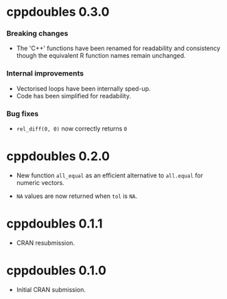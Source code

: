 # cppdoubles 0.3.0

### Breaking changes

-   The 'C++' functions have been renamed for readability and consistency though the equivalent R function names remain unchanged.

### Internal improvements

-   Vectorised loops have been internally sped-up.
-   Code has been simplified for readability.

### Bug fixes

-   `rel_diff(0, 0)` now correctly returns `0`

# cppdoubles 0.2.0

-   New function `all_equal` as an efficient alternative to `all.equal` for numeric vectors.

-   `NA` values are now returned when `tol` is `NA`.

# cppdoubles 0.1.1

-   CRAN resubmission.

# cppdoubles 0.1.0

-   Initial CRAN submission.
